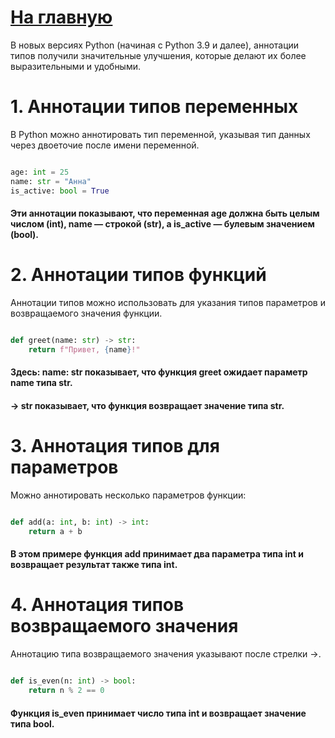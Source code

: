 # [На главную](https://github.com/xXxCLOTIxXx/python_couch)

В новых версиях Python (начиная с Python 3.9 и далее), аннотации типов получили значительные улучшения, которые делают их более выразительными и удобными.


# 1. Аннотации типов переменных

В Python можно аннотировать тип переменной, указывая тип данных через двоеточие после имени переменной.

```python

age: int = 25
name: str = "Анна"
is_active: bool = True
```
#### Эти аннотации показывают, что переменная age должна быть целым числом (int), name — строкой (str), а is_active — булевым значением (bool).


# 2. Аннотации типов функций

Аннотации типов можно использовать для указания типов параметров и возвращаемого значения функции.

```python

def greet(name: str) -> str:
    return f"Привет, {name}!"
```
#### Здесь: name: str показывает, что функция greet ожидает параметр name типа str.
#### -> str показывает, что функция возвращает значение типа str.


# 3. Аннотация типов для параметров

Можно аннотировать несколько параметров функции:

```python

def add(a: int, b: int) -> int:
    return a + b
```
#### В этом примере функция add принимает два параметра типа int и возвращает результат также типа int.

# 4. Аннотация типов возвращаемого значения

Аннотацию типа возвращаемого значения указывают после стрелки ->.

```python

def is_even(n: int) -> bool:
    return n % 2 == 0
```
#### Функция is_even принимает число типа int и возвращает значение типа bool.













